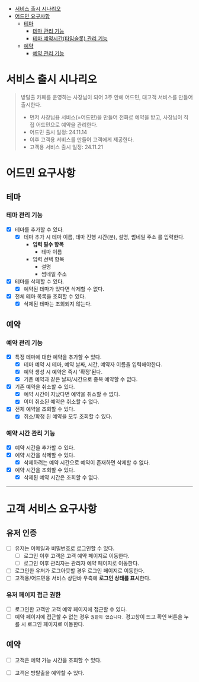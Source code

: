
<!-- TOC -->
* [서비스 출시 시나리오](#서비스-출시-시나리오)
* [어드민 요구사항](#어드민-요구사항)
  * [테마](#테마-)
    * [테마 관리 기능](#테마-관리-기능)
    * [테마 예약시간(타임슬롯) 관리 기능](#테마-예약시간타임슬롯-관리-기능)
  * [예약](#예약-)
    * [예약 관리 기능](#예약-관리-기능)
<!-- TOC -->

# 서비스 출시 시나리오

> 방탈출 카페를 운영하는 사장님이 되어 3주 안에 어드민, 대고객 서비스를 만들어 출시한다.
> - 먼저 사장님용 서비스(=어드민)을 만들어 전화로 예약을 받고, 사장님이 직접 어드민으로 예약을 관리한다.
>  - 어드민 출시 일정: 24.11.14
> - 이후 고객용 서비스를 만들어 고객에게 제공한다.
>  - 고객용 서비스 출시 일정: 24.11.21

# 어드민 요구사항

## 테마 

### 테마 관리 기능

- [x] 테마를 추가할 수 있다.
  - [x] 테마 추가 시 테마 이름, 테마 진행 시간(분), 설명, 썸네일 주소 를 입력한다.
    - **입력 필수 항목**
      - 테마 이름
    - 입력 선택 항목
      - 설명
      - 썸네일 주소
- [x] 테마를 삭제할 수 있다.
  - [x] 예약된 테마가 있다면 삭제할 수 없다.
- [x] 전체 테마 목록을 조회할 수 있다.
  - [x] 삭제된 테마는 조회되지 않는다.

## 예약 

### 예약 관리 기능

- [x] 특정 테마에 대한 예약을 추가할 수 있다.
  - [x] 테마 예약 시 테마, 예약 날짜, 시간, 예약자 이름을 입력해야한다.
  - [x] 예약 생성 시 예약은 즉시 '확정'된다.
  - [x] 기존 예약과 같은 날짜/시간으로 중복 예약할 수 없다. 
- [x] 기존 예약을 취소할 수 있다.
  - [x] 예약 시간이 지났다면 예약을 취소할 수 없다.
  - [x] 이미 취소된 예약은 취소할 수 없다.
- [x] 전체 예약을 조회할 수 있다.
  - [x] 취소/확정 된 예약을 모두 조회할 수 있다.

### 예약 시간 관리 기능

- [x] 예약 시간을 추가할 수 있다.
- [x] 예약 시간을 삭제할 수 있다.
  - [x] 삭제하려는 예약 시간으로 예약이 존재하면 삭제할 수 없다.
- [x] 예약 시간을 조회할 수 있다.
  - [x] 삭제된 예약 시간은 조회할 수 없다.

---

# 고객 서비스 요구사항

## 유저 인증

- [ ] 유저는 이메일과 비밀번호로 로그인할 수 있다.
  - [ ] 로그인 이후 고객은 고객 예약 페이지로 이동한다.
  - [ ] 로그인 이후 관리자는 관리자 예약 페이지로 이동한다.
- [ ] 로그인한 유저가 로그아웃할 경우 로그인 페이지로 이동한다.
- [ ] 고객용/어드민용 서비스 상단바 우측에 **로그인 상태를 표시**한다.
  
### 유저 페이지 접근 권한

- [ ] 로그인한 고객만 고객 예약 페이지에 접근할 수 있다.
- [ ] 예약 페이지에 접근할 수 없는 경우 `권한이 없습니다.` 경고창이 뜨고 확인 버튼을 누를 시 로그인 페이지로 이동한다.

## 예약

- [ ] 고객은 예약 가능 시간을 조회할 수 있다.
- [ ] 고객은 방탈출을 예약할 수 있다.


